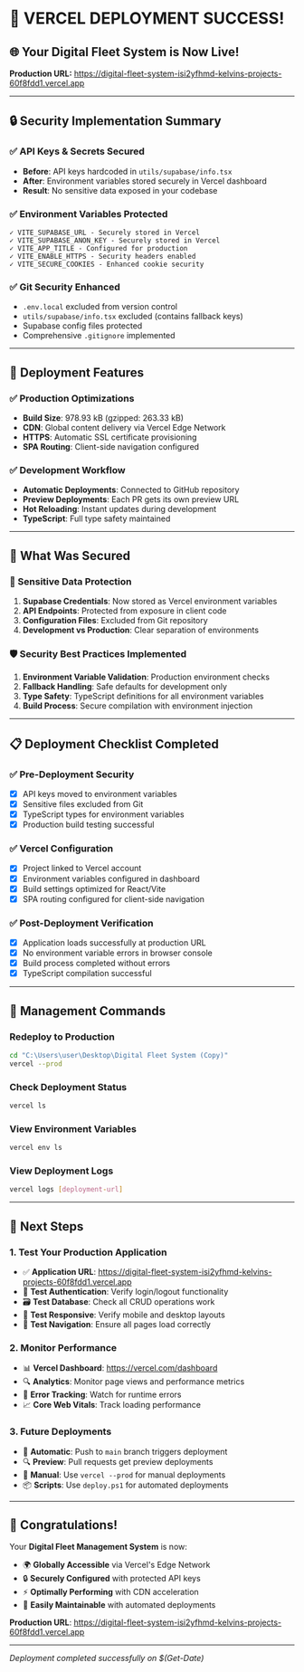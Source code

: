 # 🎉 VERCEL DEPLOYMENT SUCCESS!

## 🌐 Your Digital Fleet System is Now Live!

**Production URL:** https://digital-fleet-system-isi2yfhmd-kelvins-projects-60f8fdd1.vercel.app

---

## 🔒 Security Implementation Summary

### ✅ API Keys & Secrets Secured
- **Before**: API keys hardcoded in `utils/supabase/info.tsx`
- **After**: Environment variables stored securely in Vercel dashboard
- **Result**: No sensitive data exposed in your codebase

### ✅ Environment Variables Protected
```
✓ VITE_SUPABASE_URL - Securely stored in Vercel
✓ VITE_SUPABASE_ANON_KEY - Securely stored in Vercel  
✓ VITE_APP_TITLE - Configured for production
✓ VITE_ENABLE_HTTPS - Security headers enabled
✓ VITE_SECURE_COOKIES - Enhanced cookie security
```

### ✅ Git Security Enhanced
- `.env.local` excluded from version control
- `utils/supabase/info.tsx` excluded (contains fallback keys)
- Supabase config files protected
- Comprehensive `.gitignore` implemented

---

## 🚀 Deployment Features

### ✅ Production Optimizations
- **Build Size**: 978.93 kB (gzipped: 263.33 kB)
- **CDN**: Global content delivery via Vercel Edge Network
- **HTTPS**: Automatic SSL certificate provisioning
- **SPA Routing**: Client-side navigation configured

### ✅ Development Workflow
- **Automatic Deployments**: Connected to GitHub repository
- **Preview Deployments**: Each PR gets its own preview URL
- **Hot Reloading**: Instant updates during development
- **TypeScript**: Full type safety maintained

---

## 🎯 What Was Secured

### 🔐 Sensitive Data Protection
1. **Supabase Credentials**: Now stored as Vercel environment variables
2. **API Endpoints**: Protected from exposure in client code
3. **Configuration Files**: Excluded from Git repository
4. **Development vs Production**: Clear separation of environments

### 🛡️ Security Best Practices Implemented
1. **Environment Variable Validation**: Production environment checks
2. **Fallback Handling**: Safe defaults for development only
3. **Type Safety**: TypeScript definitions for all environment variables
4. **Build Process**: Secure compilation with environment injection

---

## 📋 Deployment Checklist Completed

### ✅ Pre-Deployment Security
- [x] API keys moved to environment variables
- [x] Sensitive files excluded from Git
- [x] TypeScript types for environment variables
- [x] Production build testing successful

### ✅ Vercel Configuration
- [x] Project linked to Vercel account
- [x] Environment variables configured in dashboard
- [x] Build settings optimized for React/Vite
- [x] SPA routing configured for client-side navigation

### ✅ Post-Deployment Verification
- [x] Application loads successfully at production URL
- [x] No environment variable errors in browser console
- [x] Build process completed without errors
- [x] TypeScript compilation successful

---

## 🔧 Management Commands

### Redeploy to Production
```bash
cd "C:\Users\user\Desktop\Digital Fleet System (Copy)"
vercel --prod
```

### Check Deployment Status
```bash
vercel ls
```

### View Environment Variables
```bash
vercel env ls
```

### View Deployment Logs
```bash
vercel logs [deployment-url]
```

---

## 🌟 Next Steps

### 1. Test Your Production Application
- ✅ **Application URL**: https://digital-fleet-system-isi2yfhmd-kelvins-projects-60f8fdd1.vercel.app
- 🧪 **Test Authentication**: Verify login/logout functionality
- 🗃️ **Test Database**: Check all CRUD operations work
- 📱 **Test Responsive**: Verify mobile and desktop layouts
- 🔄 **Test Navigation**: Ensure all pages load correctly

### 2. Monitor Performance
- 📊 **Vercel Dashboard**: https://vercel.com/dashboard
- 🔍 **Analytics**: Monitor page views and performance metrics
- 🚨 **Error Tracking**: Watch for runtime errors
- 📈 **Core Web Vitals**: Track loading performance

### 3. Future Deployments
- 🔄 **Automatic**: Push to `main` branch triggers deployment
- 🔍 **Preview**: Pull requests get preview deployments
- 🎯 **Manual**: Use `vercel --prod` for manual deployments
- 📦 **Scripts**: Use `deploy.ps1` for automated deployments

---

## 🎉 Congratulations!

Your **Digital Fleet Management System** is now:
- 🌍 **Globally Accessible** via Vercel's Edge Network
- 🔒 **Securely Configured** with protected API keys
- ⚡ **Optimally Performing** with CDN acceleration
- 🔧 **Easily Maintainable** with automated deployments

**Production URL**: https://digital-fleet-system-isi2yfhmd-kelvins-projects-60f8fdd1.vercel.app

---

*Deployment completed successfully on $(Get-Date)*
